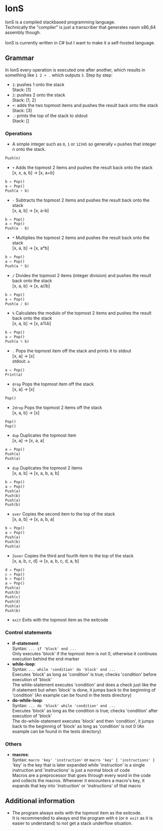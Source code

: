 # IonS
IonS is a compiled stackbased programming language.\
Technically the "compiler" is just a transcriber that generates nasm x86_64 assembly though.\
\
IonS is currently written in C# but I want to make it a self-hosted language.

## Grammar
In IonS every operation is executed one after another, which results in something like ``` 1 2 + . ``` which outputs ```3```.
Step by step:
- ```1```: pushes 1 onto the stack\
Stack: [1]
- ```2```: pushes 2 onto the stack\
Stack: [1, 2]
- ```+```: adds the two topmost items and pushes the result back onto the stack\
Stack: [3]
- ```.```: prints the top of the stack to stdout\
Stack: []
### Operations
* A simple integer such as ```0```, ```1``` or ```12345``` so generally ```n``` pushes that integer n onto the stack.
``` Python
Push(n)
```
* ```+```
Adds the topmost 2 items and pushes the result back onto the stack\
[x, x, a, b] -> [x, a+b]
``` Python
b = Pop()
a = Pop()
Push(a + b)
```
* ```-```
Subtracts the topmost 2 items and pushes the result back onto the stack\
[x, a, b] -> [x, a-b]
``` Python
b = Pop()
a = Pop()
Push(a - b)
```
* ```*```
Multiplies the topmost 2 items and pushes the result back onto the stack\
[x, a, b] -> [x, a*b]
``` Python
b = Pop()
a = Pop()
Push(a * b)
```
* ```/```
Divides the topmost 2 items (integer division) and pushes the result back onto the stack\
[x, a, b] -> [x, a//b]
``` Python
b = Pop()
a = Pop()
Push(a / b)
```
* ```%```
Calculates the modulo of the topmost 2 items and pushes the result back onto the stack\
[x, a, b] -> [x, a%b]
``` Python
b = Pop()
a = Pop()
Push(a % b)
```
* ```.```
Pops the topmost item off the stack and prints it to stdout\
[x, a] -> [x]\
stdout: ```a```
``` Python
a = Pop()
Print(a)
```
* ```drop```
Pops the topmost item off the stack\
[x, a] -> [x]
``` Python
Pop()
```
* ```2drop```
Pops the topmost 2 items off the stack\
[x, a, b] -> [x]
``` Python
Pop()
Pop()
```
* ```dup```
Duplicates the topmost item\
[x, a] -> [x, a, a]
``` Python
a = Pop()
Push(a)
Push(a)
```
* ```dup```
Duplicates the topmost 2 items\
[x, a, b] -> [x, a, b, a, b]
``` Python
b = Pop()
a = Pop()
Push(a)
Push(b)
Push(a)
Push(b)
```
* ```over```
Copies the second item to the top of the stack\
[x, a, b] -> [x, a, b, a]
``` Python
b = Pop()
a = Pop()
Push(a)
Push(b)
Push(a)
```
* ```2over```
Copies the third and fourth item to the top of the stack\
[x, a, b, c, d] -> [x, a, b, c, d, a, b]
``` Python
d = Pop()
c = Pop()
b = Pop()
a = Pop()
Push(a)
Push(b)
Push(c)
Push(d)
Push(a)
Push(b)
```
* ```exit```
Exits with the topmost item as the exitcode
### Control statements
* **if-statement**:\
Syntax: ```... if 'block' end ...```\
Only executes 'block' if the topmost item is not 0, otherwise it continues execution behind the end-marker
* **while-loop**:\
Syntax: ```... while 'condition' do 'block' end ...```\
Executes 'block' as long as 'condition' is true; checks 'condition' before execution of 'block'\
The while-statement executes 'condition' and does a check just like the if-statement but when 'block' is done, it jumps back to the beginning of 'condition' (An example can be found in the tests directory)
* **do-while-loop**:\
Syntax: ```... do 'block' while 'condition' end ...```\
Executes 'block' as long as the condition is true; checks 'condition' after execution of 'block'\
The do-while-statement executes 'block' and then 'condition', it jumps back to the beginning of 'block' as long as 'condition' is not 0 (An example can be found in the tests directory)
### Others
* **macros**:\
Syntax: ```macro 'key' 'instruction'``` or ```macro 'key' { 'instructions' }```\
'key' is the key that is later expanded while 'instruction' is a single instruction and 'instructions' is just a normal block of code\
Macros are a preprocessor that goes through every word in the code and collects the macros. Whenever it encounters a macro's key, it expands that key into 'instruction' or 'instructions' of that macro

## Additional information
* The program always exits with the topmost item as the exitcode.\
It is recommended to always end the program with ```0``` (or ```0 exit``` as it is easier to understand) to not get a stack underflow situation.